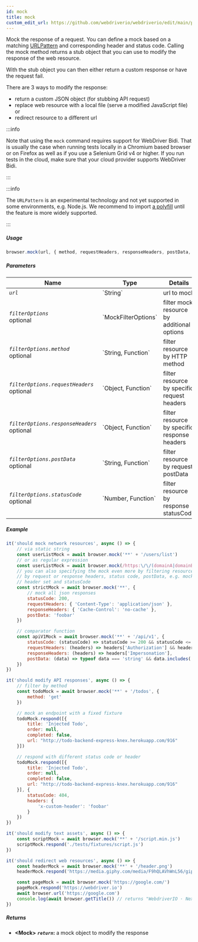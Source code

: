 ```yaml
---
id: mock
title: mock
custom_edit_url: https://github.com/webdriverio/webdriverio/edit/main/packages/webdriverio/src/commands/browser/mock.ts
---
```


Mock the response of a request. You can define a mock based on a matching
[URLPattern](https://developer.mozilla.org/en-US/docs/Web/API/URLPattern)
and corresponding header and status code. Calling the mock method
returns a stub object that you can use to modify the response of the
web resource.

With the stub object you can then either return a custom response or
have the request fail.

There are 3 ways to modify the response:
- return a custom JSON object (for stubbing API request)
- replace web resource with a local file (serve a modified JavaScript file) or
- redirect resource to a different url

:::info

Note that using the `mock` command requires support for WebDriver Bidi. That is
usually the case when running tests locally in a Chromium based browser or on
Firefox as well as if you use a Selenium Grid v4 or higher. If you run tests
in the cloud, make sure that your cloud provider supports WebDriver Bidi.

:::

:::info

The `URLPattern` is an experimental technology and not yet supported in some environments, e.g. Node.js.
We recommend to import [a polyfill](https://www.npmjs.com/package/urlpattern-polyfill)
until the feature is more widely supported.

:::

##### Usage

```js
browser.mock(url, { method, requestHeaders, responseHeaders, postData, statusCode })
```

##### Parameters

<table>
  <thead>
    <tr>
      <th>Name</th><th>Type</th><th>Details</th>
    </tr>
  </thead>
  <tbody>
    <tr>
      <td><code><var>url</var></code></td>
      <td>`String`</td>
      <td>url to mock</td>
    </tr>
    <tr>
      <td><code><var>filterOptions</var></code><br /><span className="label labelWarning">optional</span></td>
      <td>`MockFilterOptions`</td>
      <td>filter mock resource by additional options</td>
    </tr>
    <tr>
      <td><code><var>filterOptions.method</var></code><br /><span className="label labelWarning">optional</span></td>
      <td>`String, Function`</td>
      <td>filter resource by HTTP method</td>
    </tr>
    <tr>
      <td><code><var>filterOptions.requestHeaders</var></code><br /><span className="label labelWarning">optional</span></td>
      <td>`Object, Function`</td>
      <td>filter resource by specific request headers</td>
    </tr>
    <tr>
      <td><code><var>filterOptions.responseHeaders</var></code><br /><span className="label labelWarning">optional</span></td>
      <td>`Object, Function`</td>
      <td>filter resource by specific response headers</td>
    </tr>
    <tr>
      <td><code><var>filterOptions.postData</var></code><br /><span className="label labelWarning">optional</span></td>
      <td>`String, Function`</td>
      <td>filter resource by request postData</td>
    </tr>
    <tr>
      <td><code><var>filterOptions.statusCode</var></code><br /><span className="label labelWarning">optional</span></td>
      <td>`Number, Function`</td>
      <td>filter resource by response statusCode</td>
    </tr>
  </tbody>
</table>

##### Example

```js title="mock.js"
it('should mock network resources', async () => {
    // via static string
    const userListMock = await browser.mock('**' + '/users/list')
    // or as regular expression
    const userListMock = await browser.mock(/https:\/\/(domainA|domainB)\.com\/.+/)
    // you can also specifying the mock even more by filtering resources
    // by request or response headers, status code, postData, e.g. mock only responses with specific
    // header set and statusCode
    const strictMock = await browser.mock('**', {
        // mock all json responses
        statusCode: 200,
        requestHeaders: { 'Content-Type': 'application/json' },
        responseHeaders: { 'Cache-Control': 'no-cache' },
        postData: 'foobar'
    })

    // comparator function
    const apiV1Mock = await browser.mock('**' + '/api/v1', {
        statusCode: (statusCode) => statusCode >= 200 && statusCode <= 203,
        requestHeaders: (headers) => headers['Authorization'] && headers['Authorization'].startsWith('Bearer '),
        responseHeaders: (headers) => headers['Impersonation'],
        postData: (data) => typeof data === 'string' && data.includes('foo')
    })
})

it('should modify API responses', async () => {
    // filter by method
    const todoMock = await browser.mock('**' + '/todos', {
        method: 'get'
    })

    // mock an endpoint with a fixed fixture
    todoMock.respond([{
        title: 'Injected Todo',
        order: null,
        completed: false,
        url: "http://todo-backend-express-knex.herokuapp.com/916"
    }])

    // respond with different status code or header
    todoMock.respond([{
        title: 'Injected Todo',
        order: null,
        completed: false,
        url: "http://todo-backend-express-knex.herokuapp.com/916"
    }], {
        statusCode: 404,
        headers: {
            'x-custom-header': 'foobar'
        }
    })
})

it('should modify text assets', async () => {
    const scriptMock = await browser.mock('**' + '/script.min.js')
    scriptMock.respond('./tests/fixtures/script.js')
})

it('should redirect web resources', async () => {
    const headerMock = await browser.mock('**' + '/header.png')
    headerMock.respond('https://media.giphy.com/media/F9hQLAVhWnL56/giphy.gif')

    const pageMock = await browser.mock('https://google.com/')
    pageMock.respond('https://webdriver.io')
    await browser.url('https://google.com')
    console.log(await browser.getTitle()) // returns "WebdriverIO · Next-gen browser and mobile automation test framework for Node.js"
})
```

##### Returns

- **&lt;Mock&gt;**
            **<code><var>return</var></code>:**                                                a mock object to modify the response    

